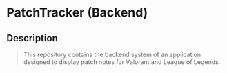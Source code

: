 # PatchTracker (Backend)

## Description

> This repository contains the backend system of an application designed to display patch notes for Valorant and League of Legends. 

##